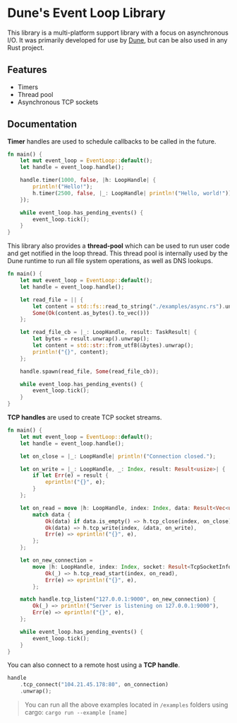 # Dune's Event Loop Library

This library is a multi-platform support library with a focus on asynchronous I/O. It was primarily developed for use by [Dune](https://github.com/aalykiot/dune), but can be also used in any Rust project.

## Features

- Timers
- Thread pool
- Asynchronous TCP sockets

## Documentation

**Timer** handles are used to schedule callbacks to be called in the future.

```rust
fn main() {
    let mut event_loop = EventLoop::default();
    let handle = event_loop.handle();

    handle.timer(1000, false, |h: LoopHandle| {
        println!("Hello!");
        h.timer(2500, false, |_: LoopHandle| println!("Hello, world!"));
    });

    while event_loop.has_pending_events() {
        event_loop.tick();
    }
}
```

This library also provides a **thread-pool** which can be used to run user code and get notified in the loop thread. This thread pool is internally used by the Dune runtime to run all file system operations, as well as DNS lookups.

```rust
fn main() {
    let mut event_loop = EventLoop::default();
    let handle = event_loop.handle();

    let read_file = || {
        let content = std::fs::read_to_string("./examples/async.rs").unwrap();
        Some(Ok(content.as_bytes().to_vec()))
    };

    let read_file_cb = |_: LoopHandle, result: TaskResult| {
        let bytes = result.unwrap().unwrap();
        let content = std::str::from_utf8(&bytes).unwrap();
        println!("{}", content);
    };

    handle.spawn(read_file, Some(read_file_cb));

    while event_loop.has_pending_events() {
        event_loop.tick();
    }
}
```

**TCP handles** are used to create TCP socket streams.

```rust
fn main() {
    let mut event_loop = EventLoop::default();
    let handle = event_loop.handle();

    let on_close = |_: LoopHandle| println!("Connection closed.");

    let on_write = |_: LoopHandle, _: Index, result: Result<usize>| {
        if let Err(e) = result {
            eprintln!("{}", e);
        }
    };

    let on_read = move |h: LoopHandle, index: Index, data: Result<Vec<u8>>| {
        match data {
            Ok(data) if data.is_empty() => h.tcp_close(index, on_close),
            Ok(data) => h.tcp_write(index, &data, on_write),
            Err(e) => eprintln!("{}", e),
        };
    };

    let on_new_connection =
        move |h: LoopHandle, index: Index, socket: Result<TcpSocketInfo>| match socket {
            Ok(_) => h.tcp_read_start(index, on_read),
            Err(e) => eprintln!("{}", e),
        };

    match handle.tcp_listen("127.0.0.1:9000", on_new_connection) {
        Ok(_) => println!("Server is listening on 127.0.0.1:9000"),
        Err(e) => eprintln!("{}", e),
    };

    while event_loop.has_pending_events() {
        event_loop.tick();
    }
}
```

You can also connect to a remote host using a **TCP handle**.

```rust
handle
    .tcp_connect("104.21.45.178:80", on_connection)
    .unwrap();
```

> You can run all the above examples located in `/examples` folders using cargo: `cargo run --example [name]`
